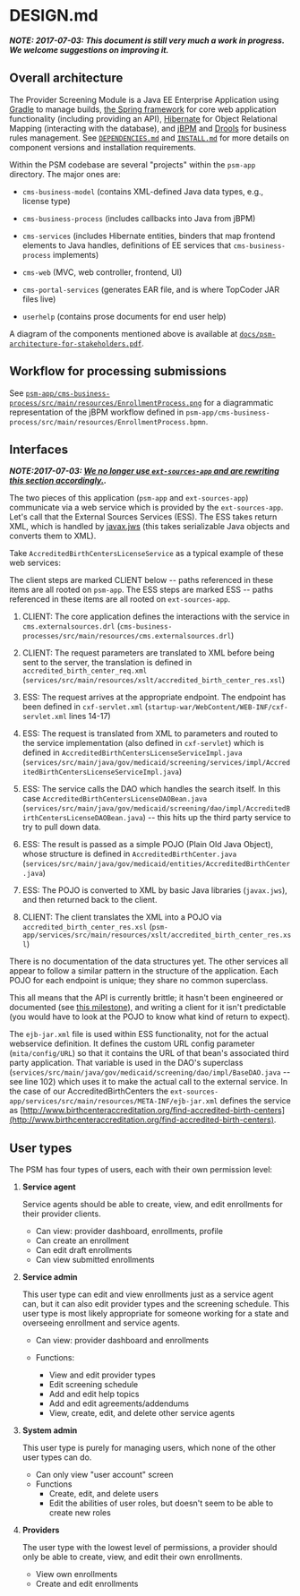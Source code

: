 # DESIGN.md

***NOTE: 2017-07-03: This document is still very much a work in
   progress.  We welcome suggestions on improving it.***

## Overall architecture

The Provider Screening Module is a Java EE Enterprise Application
using [Gradle](https://gradle.org/) to manage builds, [the Spring
framework](http://projects.spring.io/spring-framework/) for core web
application functionality (including providing an API),
[Hibernate](http://hibernate.org/) for Object Relational Mapping
(interacting with the database), and [jBPM](http://www.jbpm.org/) and
[Drools](http://drools.org/) for business rules management. See
[`DEPENDENCIES.md`](DEPENDENCIES.md) and [`INSTALL.md`](INSTALL.md)
for more details on component versions and installation requirements.

Within the PSM codebase are several "projects" within the `psm-app`
directory. The major ones are:

* `cms-business-model` (contains XML-defined Java data types, e.g.,
  license type)

* `cms-business-process` (includes callbacks into Java from jBPM)

* `cms-services` (includes Hibernate entities, binders that map
  frontend elements to Java handles, definitions of EE services that
  `cms-business-process` implements)

* `cms-web` (MVC, web controller, frontend, UI)

* `cms-portal-services` (generates EAR file, and is where TopCoder JAR
  files live)

* `userhelp` (contains prose documents for end user help)

A diagram of the components mentioned above is available at
[`docs/psm-architecture-for-stakeholders.pdf`](psm-architecture-for-stakeholders.pdf).

## Workflow for processing submissions

See
[`psm-app/cms-business-process/src/main/resources/EnrollmentProcess.png`](../psm-app/cms-business-process/src/main/resources/EnrollmentProcess.png)
for a diagrammatic representation of the jBPM workflow defined in
`psm-app/cms-business-process/src/main/resources/EnrollmentProcess.bpmn`.

## Interfaces

***NOTE:2017-07-03: [We no longer use `ext-sources-app` and are
   rewriting this section
   accordingly.](https://github.com/SolutionGuidance/psm/issues/165).***

The two pieces of this application (`psm-app` and `ext-sources-app`)
communicate via a web service which is provided by the `ext-sources-app`.
Let's call that the External Sources Services (ESS).  The ESS takes
return XML, which is handled by
[javax.jws](http://docs.oracle.com/javaee/5/api/javax/jws/package-summary.html)
(this takes serializable Java objects and converts them to XML).

Take `AccreditedBirthCentersLicenseService` as a typical example of these
web services:

The client steps are marked CLIENT below -- paths referenced in these
items are all rooted on `psm-app`.  The ESS steps are marked ESS -- paths
referenced in these items are all rooted on `ext-sources-app`.

1.  CLIENT: The core application defines the interactions with the
    service in `cms.externalsources.drl`
    (`cms-business-processes/src/main/resources/cms.externalsources.drl`)

2.  CLIENT:  The request parameters are translated to XML before being sent to
    the server, the translation is defined in
    `accredited_birth_center_req.xml`
    (`services/src/main/resources/xslt/accredited_birth_center_res.xsl`)

3.  ESS: The request arrives at the appropriate endpoint.  The endpoint has
    been defined in `cxf-servlet.xml`
    (`startup-war/WebContent/WEB-INF/cxf-servlet.xml`  lines 14-17)

4.  ESS: The request is translated from XML to parameters and routed to the
    service implementation (also defined in `cxf-servlet`) which is defined
    in `AccreditedBirthCentersLicenseServiceImpl.java`
    (`services/src/main/java/gov/medicaid/screening/services/impl/AccreditedBirthCentersLicenseServiceImpl.java`)

5.  ESS: The service calls the DAO which handles the search itself.  In this
    case `AccreditedBirthCentersLicenseDAOBean.java`
    (`services/src/main/java/gov/medicaid/screening/dao/impl/AccreditedBirthCentersLicenseDAOBean.java`)
    -- this hits up the third party service to try to pull down data.
    
6.  ESS: The result is passed as a simple POJO (Plain Old Java Object),
    whose structure is defined in `AccreditedBirthCenter.java`
    (`services/src/main/java/gov/medicaid/entities/AccreditedBirthCenter.java`)
    
7.  ESS: The POJO is converted to XML by basic Java libraries
    (`javax.jws`), and then returned back to the client.

8.  CLIENT: The client translates the XML into a POJO via
    `accredited_birth_center_res.xsl`
    (`psm-app/services/src/main/resources/xslt/accredited_birth_center_res.xsl`)

There is no documentation of the data structures yet.  The other
services all appear to follow a similar pattern in the structure of the
application.  Each POJO for each endpoint is unique; they share no
common superclass.

This all means that the API is currently brittle; it hasn't been
engineered or documented (see [this
milestone](https://github.com/SolutionGuidance/psm/milestone/4)), and
writing a client for it isn't predictable (you would have to look at the
POJO to know what kind of return to expect).

The `ejb-jar.xml` file is used within ESS functionality, not for the
actual webservice definition.  It defines the custom URL config
parameter (`mita/config/URL`) so that it contains the URL of that bean's
associated third party application.  That variable is used in the DAO's
superclass
(`services/src/main/java/gov/medicaid/screening/dao/impl/BaseDAO.java` --
see line 102) which uses it to make the actual call to the external
service.  In the case of our AccreditedBirthCenters the
`ext-sources-app/services/src/main/resources/META-INF/ejb-jar.xml` defines
the service as
[http://www.birthcenteraccreditation.org/find-accredited-birth-centers](http://www.birthcenteraccreditation.org/find-accredited-birth-centers).


## User types

The PSM has four types of users, each with their own permission level:

1. __Service agent__
    
    Service agents should be able to create, view, and edit enrollments
    for their provider clients.

    - Can view: provider dashboard, enrollments, profile
    - Can create an enrollment
    - Can edit draft enrollments
    - Can view submitted enrollments
    
2. __Service admin__
    
    This user type can edit and view enrollments just as a service agent
    can, but it can also edit provider types and the screening schedule.
    This user type is most likely appropriate for someone working for a
    state and overseeing enrollment and service agents.
    
    - Can view: provider dashboard and enrollments
    
    - Functions:
        - View and edit provider types
        - Edit screening schedule
        - Add and edit help topics
        - Add and edit agreements/addendums
        - View, create, edit, and delete other service agents

3. __System admin__
    
    This user type is purely for managing users, which none of the other
    user types can do.
    
    - Can only view "user account" screen
    - Functions
        - Create, edit, and delete users
        - Edit the abilities of user roles, but doesn't seem to be able
          to create new roles

4. __Providers__
    
    The user type with the lowest level of permissions, a provider
    should only be able to create, view, and edit their own enrollments.

    - View own enrollments
    - Create and edit enrollments
 